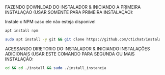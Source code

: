 FAZENDO DOWNLOAD DO INSTALADOR & INICIANDO A PRIMEIRA INSTALAÇÃO (USAR SOMENTE PARA PRIMEIRA INSTALAÇÃO):

Instale o NPM caso ele não esteja disponivel
```bash
apt install npm
```
```bash
sudo apt install -y git && git clone https://github.com/ctichat/instaladorvemfazer install && sudo chmod -R 777 ./install && cd ./install && sudo ./install_primaria
```

ACESSANDO DIRETORIO DO INSTALADOR & INICIANDO INSTALAÇÕES ADICIONAIS (USAR ESTE COMANDO PARA SEGUNDA OU MAIS INSTALAÇÃO:
```bash
cd && cd ./install && sudo ./install_instancia
```

